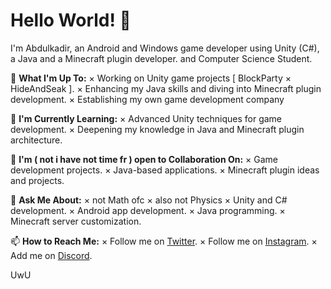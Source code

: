 # Hello World! 👋

I'm Abdulkadir, an Android and Windows game developer using Unity (C#), a Java and a Minecraft plugin developer. and Computer Science Student.

🚀 **What I'm Up To:**
× Working on Unity game projects [ BlockParty × HideAndSeak ].
× Enhancing my Java skills and diving into Minecraft plugin development.
× Establishing my own game development company
  
📖 **I'm Currently Learning:**
× Advanced Unity techniques for game development.
× Deepening my knowledge in Java and Minecraft plugin architecture.

👯 **I'm ( not i have not time fr ) open to Collaboration On:**
× Game development projects.
× Java-based applications.
× Minecraft plugin ideas and projects.

💬 **Ask Me About:**
× not Math ofc
× also not Physics
× Unity and C# development.
× Android app development.
× Java programming.
× Minecraft server customization.

📫 **How to Reach Me:**
× Follow me on [Twitter](https://twitter.com/AboudEy96).
× Follow me on [Instagram](https://www.instagram.com/_ak.25/).
× Add me on [Discord](https://discordapp.com/users/741179550506942526).
  

UwU
